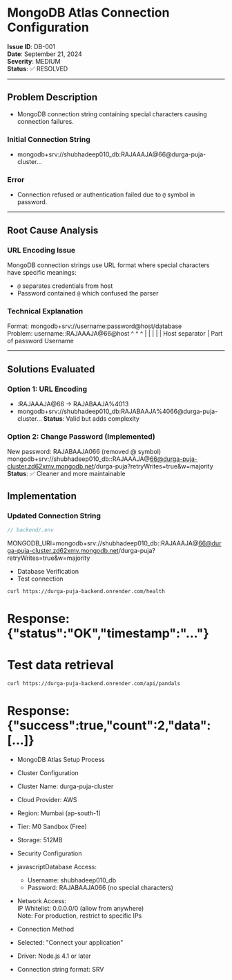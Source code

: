 # MongoDB Atlas Connection Configuration

**Issue ID**: DB-001  
**Date**: September 21, 2024  
**Severity**: MEDIUM  
**Status**: ✅ RESOLVED

---

## Problem Description
- MongoDB connection string containing special characters causing connection failures.

### Initial Connection String
- mongodb+srv://shubhadeep010_db:RAJAAAJA@66@durga-puja-cluster...

### Error
- Connection refused or authentication failed due to `@` symbol in password.

---

## Root Cause Analysis

### URL Encoding Issue
MongoDB connection strings use URL format where special characters have specific meanings:  
- `@` separates credentials from host
- Password contained `@` which confused the parser

### Technical Explanation
Format: mongodb+srv://username:password@host/database   
Problem: username::RAJAAAJA@66@host
^                ^  ^
|                |  |
|                |  Host separator
|                Part of password
Username

--- 

## Solutions Evaluated

### Option 1: URL Encoding
- :RAJAAAJA@66 → RAJABAAJA%4013
- mongodb+srv://shubhadeep010_db:RAJABAAJA%4066@durga-puja-cluster...
**Status**: Valid but adds complexity

### Option 2: Change Password (Implemented)
New password: RAJABAAJA066 (removed @ symbol)
mongodb+srv://shubhadeep010_db::RAJAAAJA@66@durga-puja-cluster.zd62xmv.mongodb.net/durga-puja?retryWrites=true&w=majority
**Status**: ✅ Cleaner and more maintainable

## Implementation

### Updated Connection String
```javascript
// backend/.env
```
MONGODB_URI=mongodb+srv://shubhadeep010_db::RAJAAAJA@66@durga-puja-cluster.zd62xmv.mongodb.net/durga-puja?retryWrites=true&w=majority

- Database Verification
- Test connection
```
curl https://durga-puja-backend.onrender.com/health
```
# Response: {"status":"OK","timestamp":"..."}

# Test data retrieval
```
curl https://durga-puja-backend.onrender.com/api/pandals
```
# Response: {"success":true,"count":2,"data":[...]}
- MongoDB Atlas Setup Process
- Cluster Configuration

- Cluster Name: durga-puja-cluster
- Cloud Provider: AWS
- Region: Mumbai (ap-south-1)
- Tier: M0 Sandbox (Free)
- Storage: 512MB

- Security Configuration
- javascriptDatabase Access:
  - Username: shubhadeep010_db
  - Password: RAJABAAJA066 (no special characters)
  
- Network Access:  
  IP Whitelist: 0.0.0.0/0 (allow from anywhere)  
  Note: For production, restrict to specific IPs  
- Connection Method

- Selected: "Connect your application"
- Driver: Node.js 4.1 or later
- Connection string format: SRV


